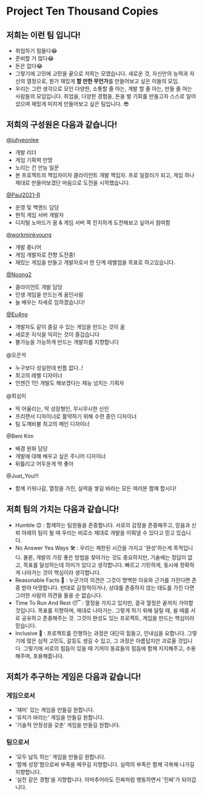 # Project Ten Thousand Copies
## 저희는 이런 팀 입니다!
- 취업하기 힘들다😂
- 준비할 거 많다😂
- 돈은 없다😂
- 그렇기에 고민에 고민을 끝으로 저희는 모였습니다. 새로운 것, 자신만의 능력과 자신의 열정으로, 뭔가 재밌게 **할 만한 무언가**를 만들어보고 싶은 이들의 모임.
- 우리는 그런 생각으로 모인 다양한, 소통할 줄 아는, 개발 할 줄 아는, 만들 줄 아는 사람들의 모임입니다. 취업을, 다양한 경험을, 돈을 벌 기회를 만들고자 스스로 일어섰으며 재밌게 미치게 만들어보고 싶은 팀입니다. 😎

## 저희의 구성원은 다음과 같습니다! 
[@juhyeonlee](https://github.com/juhyeonlee134)
- 개발 리더
- 게임 기획력 만땅
- 노리는 건 만능 일꾼
- 본 프로젝트의 책임자이자 클라이언트 개발 책임자. 프로 일잘러가 되고, 게임 하나 제대로 만들어보겠단 마음으로 도전을 시작했습니다.

[@Paul2021-R](https://github.com/Paul2021-R)
- 운영 및 백엔드 담당
- 현직 게임 서버 개발자
- 디지털 노마드가 꿈 & 게임 서버 쪽 진지하게 도전해보고 싶어서 참여함

[@workminkyoung](https://github.com/workminkyoung)
- 개발 중니어
- 게임 개발자로 전향 도전중!
- 재밌는 게임을 만들고 개발자로서 한 단계 레벨업을 목표로 하고있습니다.

[@Noong2](https://github.com/Noong2)
- 클라이언트 개발 담당
- 인생 게임을 만드는게 꿈인사람
- 늘 배우는 자세로 임하겠습니다!

[@Eu4ng](https://github.com/Eu4ng)
- 개발자도 같이 즐길 수 있는 게임을 만드는 것이 꿈
- 새로운 지식을 익히는 것이 즐겁습니다
- 불가능을 가능하게 만드는 개발자를 지향합니다

@오은석
- 누구보다 성실한데 빈틈 없다..!
- 최고의 레벨 디자이너
- 언젠간 1인 개발도 해보겠다는 재능 넘치는 기획자

@최심미
- 딱 어울리는, 딱 성장형인, 무시무시한 신인
- 프리랜서 디자이너로 활약하기 위해 수련 중인 디자이너
- 팀 도깨비불 최고의 메인 디자이너

@Beni Kim
- 배경 원화 담당
- 개발에 대해 배우고 싶은 주니어 디자이너
- 뒤틀리고 어두운게 딱 좋아

@Just_You!!!
- 함께 키워나갈, 열정을 가진, 실력을 쌓길 바라는 모든 여러분 함께 합시다!

## 저희 팀의 가치는 다음과 같습니다!
- Humble 😊 : 함께하는 팀원들을 존중합니다. 서로의 감정을 존중해주고, 믿음과 신뢰 아래의 팀이 될 때 우리는 비로소 제대로 개발을 이뤄낼 수 있다고 믿고 있습니다.
- No Answer Yes Ways 🛠️ : 우리는 제한된 시간을 가지고 '완성'하는게 목적입니다. 물론, 개발의 가장 좋은 방법을 찾아가는 것도 중요하지만, 기술에는 정답이 없고, 목표를 달성하는데 의미가 있다고  생각합니다. 빠르고 기민하게, 동시에 정확하게 나아가는 것이 핵심이라 생각합니다.
- Reasonable Facts 🔖 : 누군가의 의견은 그것이 명백한 이유와 근거를 가진다면 존중 받아 마땅합니다. 반대로 감정적이거나, 상대를 존중하지 않는 태도를 가진 다면 그러한 사람의 의견을 들을 순 없습니다. 
- Time To Run And Rest 😴 : 열정을 가지고 있지만, 결국 열정은 끝까지 가야할 것입니다. 목표를 지향하며, 제대로 나아가는. 그렇게 하기 위해 달릴 때, 쉴 때를 서로 공유하고 존중해주는 것. 그것이 완성도 있는 프로젝트, 게임을 만드는 핵심이라 믿습니다. 
- Inclusive 🥺 : 프로젝트를 진행하는 과정은 대단히 힘들고, 인내심을 요합니다. 그렇기에 많은 심적 고민도, 갈등도 생길 수 있고, 그 과정은 아름답지만 괴로울 것입니다. 그렇기에 서로의 힘듬이 있을 때 기꺼이 동료들의 힘듬에 함께 지지해주고, 수용해주며, 포용해줍니다.

## 저희가 추구하는 게임은 다음과 같습니다!
### 게임으로서
- '재미' 있는 게임을 만들길 원합니다.
- '유저가 바라는' 게임을 만들길 원합니다.
- '기술적 안정성을 갖춘' 게임을 만들길 원합니다.

### 팀으로서
- '모두 납득 하는' 게임을 만들길 원합니다.
- '함께 성장'함으로써 부족을 메꾸길 지향합니다. 실력의 부족은 함께 극복해 나가길 지향합니다.
- '실전 같은 경험'을 지향합니다. 아마추어라도 진짜처럼 행동하면서 '진짜'가 되어갑니다.

